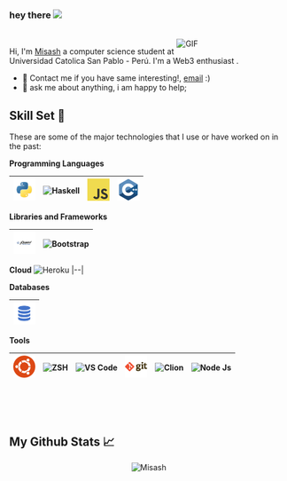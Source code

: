 ### hey there <img src="https://media.giphy.com/media/hvRJCLFzcasrR4ia7z/giphy.gif" width="25px">



<br />

  <img align="right" alt="GIF" src="https://media2.giphy.com/media/d6EHXrJlkd8IDIfdtL/giphy.gif?cid=790b76119eeeef0f54dfc3c91c4d039b9f4e4b50cd4974d8&rid=giphy.gif&ct=g" width="40%" height="40%" />
  
  
Hi, I'm [Misash]() a computer science student at Universidad Catolica San Pablo - Perú. I'm a Web3 enthusiast .

- 💼 Contact me if you have same interesting!, [email](mailto:aaron.apaza@ucsp.edu.pe) :)
- 💬 ask me about anything, i am happy to help;



## Skill Set :muscle:

These are some of the major technologies that I use or have worked on in the past:

**Programming Languages**

<img title="Python" alt="Python" width="40px" src="https://raw.githubusercontent.com/github/explore/master/topics/python/python.png" />|<img alt="Haskell" title="Haskell" width="40px" src="https://adventofhaskell.com/images/haskell.svg">|<img alt="JS" title="JavaScript" width="40px" src="https://raw.githubusercontent.com/github/explore/master/topics/javascript/javascript.png">|<img title="C++" alt="C++" width="40px" src="https://raw.githubusercontent.com/github/explore/80688e429a7d4ef2fca1e82350fe8e3517d3494d/topics/cpp/cpp.png">
|--|--|--|--|

**Libraries and Frameworks**



<img title="jQuery" alt="jQuery" width="40px" src="https://raw.githubusercontent.com/github/explore/master/topics/jquery/jquery.png">|<img title="Bootstrap" alt="Bootstrap" width="40px" src="https://seocom.agency/wp-content/uploads/2019/02/bootstrap-stack.png">
|--|--|

**Cloud**
<img title="Heroku" alt="Heroku" width="40px" src="https://img.icons8.com/color/344/heroku.png">
|--|

**Databases**

<img title="SQL" alt="SQL" width="40px" src="https://raw.githubusercontent.com/github/explore/master/topics/sql/sql.png">|
|--|

**Tools**

<img title="Ubuntu" alt="Ubuntu" width="40px" src="https://raw.githubusercontent.com/github/explore/master/topics/ubuntu/ubuntu.png">|<img title="ZSH" alt="ZSH" width="40px" src="https://s3.amazonaws.com/ohmyzsh/oh-my-zsh-logo.png">|<img title="VS Code" alt="VS Code" width="40px" src="https://img.icons8.com/fluent/48/000000/visual-studio-code-2019.png">|<img title="git" alt="git" width="40px" src="https://raw.githubusercontent.com/github/explore/master/topics/git/git.png">|<img title="CLion" alt="Clion" width="40px" src="https://cdn.freebiesupply.com/logos/thumbs/2x/clion-1-logo.png">|<img title="Node Js" alt="Node Js" width="40px" src="https://img.icons8.com/fluency/344/node-js.png">
|--|--|--|--|--|--|

<br /><br /><br />

## My Github Stats 📈
<p align="center"> <img src="https://github-readme-stats.vercel.app/api?username=Misash&show_icons=true&theme=gotham" alt="Misash" />


